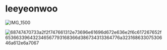 # leeyeonwoo

![IMG_1500](https://user-images.githubusercontent.com/73478057/199931303-8eb1c3fc-9f11-4dc7-b0e7-7a7969acfb9f.PNG)



![68747470733a2f2f747661312e73696e61696d672e636e2f6c617267652f653663396432346567793168366d386734313364776a32316863307530646a612e6a7067](https://user-images.githubusercontent.com/73478057/199931400-4f9f9f8c-43b6-4afd-972f-9b1e60b8d766.jpeg)

